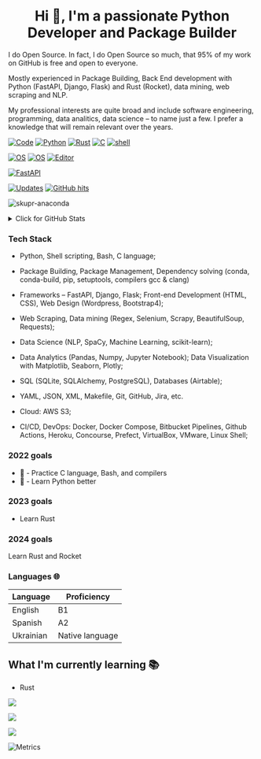 
<h1 align="center">Hi 👋, I'm a passionate Python Developer and Package Builder</h1>

I do Open Source. In fact, I do Open Source so much, that 95% of my work on
GitHub is free and open to everyone. 

Mostly experienced in Package Building, Back End development with Python (FastAPI, Django, Flask) and Rust (Rocket), data mining, web scraping and NLP.

My professional interests are quite broad and include software engineering, programming, data analitics, data science
 – to name just a few. I prefer a knowledge that will remain relevant over the years. 

<p>
    <a href="https://github.com/skupr-anaconda?tab=repositories" target="_blank"><img alt="Code" src="https://img.shields.io/badge/-code-000000?style=flat-square&logo=Plex&logoColor=white"></a>
    <a href="https://github.com/skupr-anaconda?tab=repositories&language=Python" target="_blank"><img alt="Python" src="https://img.shields.io/badge/-Python-3776AB?style=flat-square&logo=Python&logoColor=white"></a>
    <a href="https://github.com/skupr-anaconda?tab=repositories&language=rust" target="_blank"><img alt="Rust" src="https://img.shields.io/badge/-Rust-ff0000?style=flat-square&logo=C%2B%2B&logoColor=white"></a>
    <a href="https://github.com/skupr-anaconda?tab=repositories&language=c" target="_blank"><img alt="C" src="https://img.shields.io/badge/-C-00599C?style=flat-square&logo=C%2B%2B&logoColor=white"></a>
    <a href="https://github.com/skupr-anaconda?tab=repositories&language=Shell" target="_blank"><img alt="shell" src="https://img.shields.io/badge/-Shell-5391FE?style=flat-square&logo=PowerShell&logoColor=white"></a>
</p>

[![OS](https://img.shields.io/badge/OS-macOS-informational?style=flat-square&logo=apple&logoColor=white)](https://en.wikipedia.org/wiki/MacOS)
[![OS](https://img.shields.io/badge/OS-Linux-informational?style=flat-square&logo=linux&logoColor=white)](https://en.wikipedia.org/wiki/Linux)
[![Editor](https://img.shields.io/badge/Editor-VSCode-blue?style=flat-square&logo=visual-studio-code&logoColor=white)](https://code.visualstudio.com/)

[![FastAPI](https://img.shields.io/badge/Python%20framework-FastAPI-teal?style=flat-square&logo=python&logoColor=white)](https://fastapi.tiangolo.com/)


<p>
    <a href="https://github.com/skupr-anaconda?tab=followers" target="_blank"><img alt="Updates" src="https://img.shields.io/badge/--000000?style=flat-square&logo=RSS&logoColor=white"></a>
    <a href="https://github.com/skupr-anaconda/skupr-anaconda" target="_blank"><img alt="GitHub hits" src="https://img.shields.io/github/last-commit/skupr-anaconda/skupr-anaconda?label=profile%20updated&style=flat-square"></a>
</p>
<p> <img src="https://komarev.com/ghpvc/?username=skupr-anaconda" alt="skupr-anaconda" /> </p>

<details>
<summary>Click for GitHub Stats</summary>
<p>
    <img alt = "GitHub Stats" src="https://github-readme-stats.vercel.app/api?username=skupr-anaconda&show_icons=true&hide=issues&icon_color=000000&hide_border=true&title_color=5391FE&text_color=555">
    <br>
    <img alt = "Top Language" src="https://github-readme-stats.vercel.app/api/top-langs/?username=skupr-anaconda&hide=html,&hide_border=true&title_color=5391FE&text_color=555">
</p>
</details>


### Tech Stack

- Python, Shell scripting, Bash, C language; 

- Package Building, Package Management, Dependency solving (conda, conda-build, pip, setuptools, compilers gcc & clang) 

- Frameworks – FastAPI, Django, Flask; Front-end Development (HTML, CSS), Web Design (Wordpress, Bootstrap4); 

- Web Scraping, Data mining (Regex, Selenium, Scrapy, BeautifulSoup, Requests);   

- Data Science (NLP, SpaCy, Machine Learning, scikit-learn);  

- Data Analytics (Pandas, Numpy, Jupyter Notebook); Data Visualization with Matplotlib, Seaborn, Plotly; 

- SQL (SQLite, SQLAlchemy, PostgreSQL), Databases (Airtable);

- YAML, JSON, XML, Makefile, Git, GitHub, Jira, etc.  

- Cloud: AWS S3;

- CI/CD, DevOps: Docker, Docker Compose, Bitbucket Pipelines, Github Actions, Heroku, Concourse, Prefect, VirtualBox, VMware, Linux Shell;

### 2022 goals 

- 💎 - Practice C language, Bash, and compilers
- 🦋 - Learn Python better

### 2023 goals 

- Learn Rust

### 2024 goals   

Learn Rust and Rocket 

### Languages 🌐

| Language      | Proficiency                                                               |
| ------------- | ------------------------------------------------------------------------- |
| English       | B1                                                                        |
| Spanish       | A2                                                                        |
| Ukrainian     | Native language                                                           |

## What I'm currently learning 📚

- Rust

![](https://github-profile-summary-cards.vercel.app/api/cards/profile-details?username=skupr-anaconda&theme=github_dark)

![](https://github-profile-summary-cards.vercel.app/api/cards/productive-time?username=skupr-anaconda&theme=github_dark)

![](https://cr-skills-chart-widget.azurewebsites.net/api/api?username=skupr-anaconda)


![Metrics](https://metrics.lecoq.io/skupr-anaconda?template=classic&repositories.forks=true&languages=1&languages.limit=8&languages.colors=github&languages.threshold=0%25&config.timezone=Europe%2FKiev)
